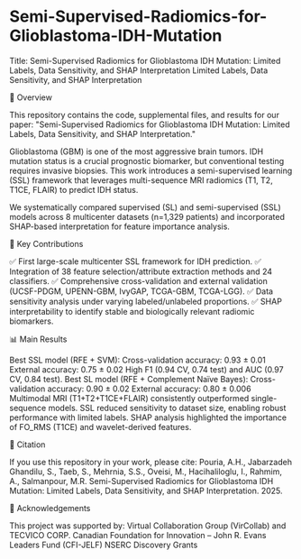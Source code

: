 # Semi-Supervised-Radiomics-for-Glioblastoma-IDH-Mutation
Title: Semi-Supervised Radiomics for Glioblastoma IDH Mutation: Limited Labels, Data Sensitivity, and SHAP Interpretation
Limited Labels, Data Sensitivity, and SHAP Interpretation

📖 Overview

This repository contains the code, supplemental files, and results for our paper:
"Semi-Supervised Radiomics for Glioblastoma IDH Mutation: Limited Labels, Data Sensitivity, and SHAP Interpretation."

Glioblastoma (GBM) is one of the most aggressive brain tumors. IDH mutation status is a crucial prognostic biomarker, but conventional testing requires invasive biopsies. This work introduces a semi-supervised learning (SSL) framework that leverages multi-sequence MRI radiomics (T1, T2, T1CE, FLAIR) to predict IDH status.

We systematically compared supervised (SL) and semi-supervised (SSL) models across 8 multicenter datasets (n=1,329 patients) and incorporated SHAP-based interpretation for feature importance analysis.

🧪 Key Contributions

✅ First large-scale multicenter SSL framework for IDH prediction.
✅ Integration of 38 feature selection/attribute extraction methods and 24 classifiers.
✅ Comprehensive cross-validation and external validation (UCSF-PDGM, UPENN-GBM, IvyGAP, TCGA-GBM, TCGA-LGG).
✅ Data sensitivity analysis under varying labeled/unlabeled proportions.
✅ SHAP interpretability to identify stable and biologically relevant radiomic biomarkers.

📊 Main Results

Best SSL model (RFE + SVM):
Cross-validation accuracy: 0.93 ± 0.01
External accuracy: 0.75 ± 0.02
High F1 (0.94 CV, 0.74 test) and AUC (0.97 CV, 0.84 test).
Best SL model (RFE + Complement Naïve Bayes):
Cross-validation accuracy: 0.90 ± 0.02
External accuracy: 0.80 ± 0.006
Multimodal MRI (T1+T2+T1CE+FLAIR) consistently outperformed single-sequence models.
SSL reduced sensitivity to dataset size, enabling robust performance with limited labels.
SHAP analysis highlighted the importance of FO_RMS (T1CE) and wavelet-derived features.

📑 Citation

If you use this repository in your work, please cite:
Pouria, A.H., Jabarzadeh Ghandilu, S., Taeb, S., Mehrnia, S.S., Oveisi, M., Hacihaliloglu, I., Rahmim, A., Salmanpour, M.R. 
Semi-Supervised Radiomics for Glioblastoma IDH Mutation: Limited Labels, Data Sensitivity, and SHAP Interpretation. 2025.

🙏 Acknowledgements

This project was supported by:
Virtual Collaboration Group (VirCollab) and TECVICO CORP.
Canadian Foundation for Innovation – John R. Evans Leaders Fund (CFI-JELF)
NSERC Discovery Grants
